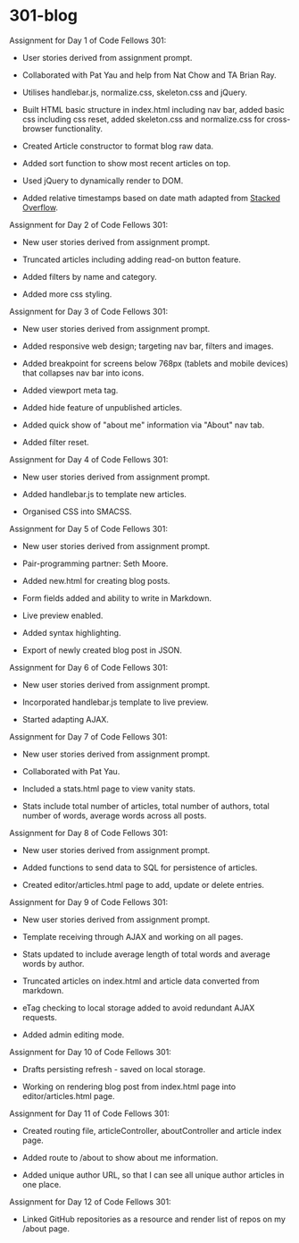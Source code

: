 # 301-blog

Assignment for Day 1 of Code Fellows 301:

* User stories derived from assignment prompt.

* Collaborated with Pat Yau and help from Nat Chow and TA Brian Ray.

* Utilises handlebar.js, normalize.css, skeleton.css and jQuery.

* Built HTML basic structure in index.html including nav bar, added basic css including css reset, added skeleton.css and normalize.css for cross-browser functionality.

* Created Article constructor to format blog raw data.

* Added sort function to show most recent articles on top.

* Used jQuery to dynamically render to DOM.

* Added relative timestamps based on date math adapted from [Stacked Overflow](http://stackoverflow.com/questions/6108819/javascript-timestamp-to-relative-time-eg-2-seconds-ago-one-week-ago-etc-best).

Assignment for Day 2 of Code Fellows 301:

* New user stories derived from assignment prompt.

* Truncated articles including adding read-on button feature.

* Added filters by name and category.

* Added more css styling.

Assignment for Day 3 of Code Fellows 301:

* New user stories derived from assignment prompt.

* Added responsive web design; targeting nav bar, filters and images.

* Added breakpoint for screens below 768px (tablets and mobile devices) that collapses nav bar into icons.

* Added viewport meta tag.

* Added hide feature of unpublished articles.

* Added quick show of "about me" information via "About" nav tab.

* Added filter reset.

Assignment for Day 4 of Code Fellows 301:

* New user stories derived from assignment prompt.

* Added handlebar.js to template new articles.

* Organised CSS into SMACSS.

Assignment for Day 5 of Code Fellows 301:

* New user stories derived from assignment prompt.

* Pair-programming partner: Seth Moore.

* Added new.html for creating blog posts.

* Form fields added and ability to write in Markdown.

* Live preview enabled.

* Added syntax highlighting.

* Export of newly created blog post in JSON.

Assignment for Day 6 of Code Fellows 301:

* New user stories derived from assignment prompt.

* Incorporated handlebar.js template to live preview.

* Started adapting AJAX.

Assignment for Day 7 of Code Fellows 301:

* New user stories derived from assignment prompt.

* Collaborated with Pat Yau.

* Included a stats.html page to view vanity stats.

* Stats include total number of articles, total number of authors, total number of words, average words across all posts.

Assignment for Day 8 of Code Fellows 301:

* New user stories derived from assignment prompt.

* Added functions to send data to SQL for persistence of articles.

* Created editor/articles.html page to add, update or delete entries.

Assignment for Day 9 of Code Fellows 301:

* New user stories derived from assignment prompt.

* Template receiving through AJAX and working on all pages.

* Stats updated to include average length of total words and average words by author.

* Truncated articles on index.html and article data converted from markdown.

* eTag checking to local storage added to avoid redundant AJAX requests.

* Added admin editing mode.

Assignment for Day 10 of Code Fellows 301:

* Drafts persisting refresh - saved on local storage.

* Working on rendering blog post from index.html page into editor/articles.html page.

Assignment for Day 11 of Code Fellows 301:

* Created routing file, articleController, aboutController and article index page.

* Added route to /about to show about me information.

* Added unique author URL, so that I can see all unique author articles in one place.

Assignment for Day 12 of Code Fellows 301:

* Linked GitHub repositories as a resource and render list of repos on my /about page.
